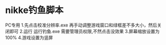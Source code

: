 # nikke钓鱼脚本
PC专用
1.先点击校准分辨率.exe 再手动调整游戏窗口和绿框差不多大小，然后关闭即可
2.运行 运行钓鱼.exe 需要管理员权限,不然点击没效果
3.屏幕缩放设置为100%
4.游戏设置为竖屏
